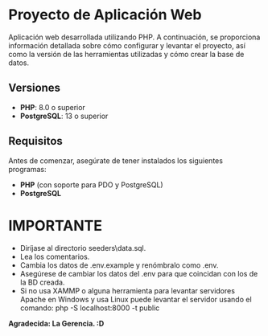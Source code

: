 # Proyecto de Aplicación Web

Aplicación web desarrollada utilizando PHP. A continuación, se proporciona información detallada sobre cómo configurar y levantar el proyecto, así como la versión de las herramientas utilizadas y cómo crear la base de datos.

## Versiones

- **PHP**: 8.0 o superior
- **PostgreSQL**: 13 o superior

## Requisitos

Antes de comenzar, asegúrate de tener instalados los siguientes programas:

- **PHP** (con soporte para PDO y PostgreSQL)
- **PostgreSQL**

# IMPORTANTE

- Diríjase al directorio seeders\data.sql.
- Lea los comentarios.
- Cambia los datos de .env.example y renómbralo como .env.
- Asegúrese de cambiar los datos del .env para que coincidan con los de la BD creada.
- Si no usa XAMMP o alguna herramienta para levantar servidores Apache en Windows y usa Linux puede levantar el servidor usando el comando: php -S localhost:8000 -t public

**Agradecida: La Gerencia. :D**

